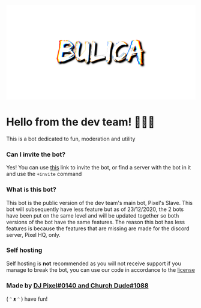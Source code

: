 ![alt text][logo]

[logo]: https://github.com/Pixel-HQ-Bot-Development/bulica/blob/main/bulica%20git%20banner.png "Bulica"

# Hello from the dev team! 👋🙋‍♂️

This is a bot dedicated to fun, moderation and utility


### Can I invite the bot?

Yes! You can use [this](https://discord.com/api/oauth2/authorize?client_id=772722250717331456&permissions=1979939943&scope=bot) link to invite the bot, or find a server with the bot in it and use the `+invite` command

### What is this bot?
This bot is the public version of the dev team's main bot, Pixel's Slave. This bot will subsequently have less feature but as of 23/12/2020, the 2 bots have been put on the same level and will be updated together so both versions of the bot have the same features. The reason this bot has less features is because the features that are missing are made for the discord server, Pixel HQ, only.

### Self hosting

Self hosting is **not** recommended as you will not receive support if you manage to break the bot, you can use our code in accordance to the [license](https://github.com/Pixel-HQ-Bot-Development/bulica/blob/main/LICENSE)

### Made by [DJ Pixel#0140 and Church Dude#1088](https://discord.com/invite/JE6kqwYsf9)

( ᵔ ᴥ ᵔ ) have fun!
